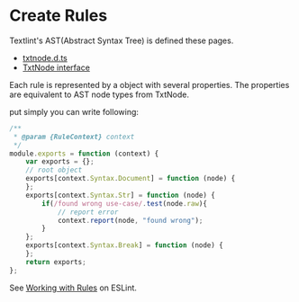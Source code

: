 # Create Rules

Textlint's AST(Abstract Syntax Tree) is defined these pages.

- [txtnode.d.ts](./txtnode.d.ts)
- [TxtNode interface](./txtnode.md)

Each rule is represented by a object with several properties.
The properties are equivalent to AST node types from TxtNode.

put simply you can write following:

```js
/**
 * @param {RuleContext} context
 */
module.exports = function (context) {
    var exports = {};
    // root object
    exports[context.Syntax.Document] = function (node) {
    };
    exports[context.Syntax.Str] = function (node) {
        if(/found wrong use-case/.test(node.raw){
            // report error
            context.report(node, "found wrong");
        }
    };
    exports[context.Syntax.Break] = function (node) {
    };
    return exports;
};
```

See [Working with Rules](http://eslint.org/docs/developer-guide/working-with-rules.html "Working with Rules") on ESLint.